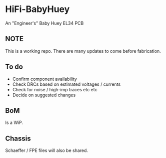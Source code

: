# HiFi-BabyHuey
An "Engineer's" Baby Huey EL34 PCB

## NOTE
This is a working repo. There are many updates to come before fabrication.

## To do
- Confirm component availability
- Check DRCs based on estimated voltages / currents
- Check for noise / high-imp traces etc etc
- Decide on suggested changes

## BoM
Is a WiP.

## Chassis
Schaeffer / FPE files will also be shared.
